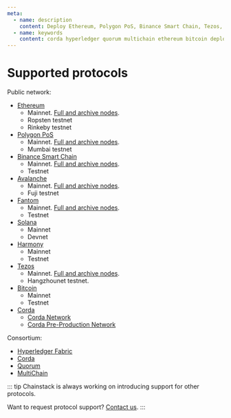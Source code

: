 ```yaml
---
meta:
  - name: description
    content: Deploy Ethereum, Polygon PoS, Binance Smart Chain, Tezos, Bitcoin, Hyperledger Fabric, Corda, Quorum, MultiChain nodes and networks in minutes.
  - name: keywords
    content: corda hyperledger quorum multichain ethereum bitcoin deploy binance polygon matic avax avalanche fantom ftm tezos xtz solana
---
```


# Supported protocols

Public network:

* [Ethereum](/blockchains/ethereum)
	* Mainnet. [Full and archive nodes](/operations/ethereum/modes).
	* Ropsten testnet
	* Rinkeby testnet
* [Polygon PoS](/blockchains/polygon)
	* Mainnet. [Full and archive nodes](/operations/polygon/modes).
	* Mumbai testnet
* [Binance Smart Chain](/blockchains/bsc)
	* Mainnet. [Full and archive nodes](/operations/bsc/modes).
	* Testnet
* [Avalanche](/blockchains/avalanche)
	* Mainnet. [Full and archive nodes](/operations/avalanche/modes).
	* Fuji testnet
* [Fantom](/blockchains/fantom)
	* Mainnet. [Full and archive nodes](/operations/fantom/modes).
	* Testnet
* [Solana](/blockchains/solana)
	* Mainnet
	* Devnet
* [Harmony](/blockchains/harmony)
	* Mainnet
	* Testnet
* [Tezos](/blockchains/tezos)
	* Mainnet. [Full and archive nodes](/operations/tezos/modes).
	* Hangzhounet testnet.
* [Bitcoin](/blockchains/bitcoin)
	* Mainnet
	* Testnet
* [Corda](/blockchains/corda)
	* [Corda Network](https://corda.network/)
	* [Corda Pre-Production Network](https://corda.network/participation/preprod/)

Consortium:

* [Hyperledger Fabric](/blockchains/fabric)
* [Corda](/blockchains/corda)
* [Quorum](/blockchains/quorum)
* [MultiChain](/blockchains/multichain)

::: tip
Chainstack is always working on introducing support for other protocols.

Want to request protocol support? <a href="https://chainstack.com/contact/" target="_blank">Contact us</a>.
:::
